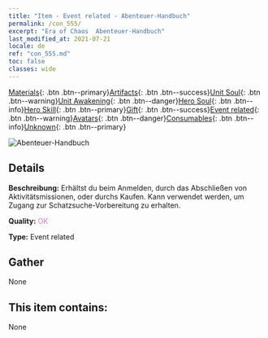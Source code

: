 ```yaml
---
title: "Item - Event related - Abenteuer-Handbuch"
permalink: /con_555/
excerpt: "Era of Chaos  Abenteuer-Handbuch"
last_modified_at: 2021-07-21
locale: de
ref: "con_555.md"
toc: false
classes: wide
---
```

 [Materials](/ItemsDE/){: .btn .btn--primary}[Artifacts](/ItemsDE/Artifacts/){: .btn .btn--success}[Unit Soul](/ItemsDE/UnitSoul/){: .btn .btn--warning}[Unit Awakening](/ItemsDE/UnitAwakening/){: .btn .btn--danger}[Hero Soul](/ItemsDE/HeroSoul/){: .btn .btn--info}[Hero Skill](/ItemsDE/HeroSkill/){: .btn .btn--primary}[Gift](/ItemsDE/Gift/){: .btn .btn--success}[Event related](/ItemsDE/Events/){: .btn .btn--warning}[Avatars](/ItemsDE/Avatars/){: .btn .btn--danger}[Consumables](/ItemsDE/Consumables/){: .btn .btn--info}[Unknown](/ItemsDE/Unknown/){: .btn .btn--primary}

 ![Abenteuer-Handbuch](/images/t/i_10041.png)

## Details
 **Beschreibung:** Erhältst du beim Anmelden, durch das Abschließen von Aktivitätsmissionen, oder durchs Kaufen. Kann verwendet werden, um Zugang zur Schatzsuche-Vorbereitung zu erhalten.

 **Quality:** <span style="color: #DA70D6">OK</span>

 **Type:** Event related

## Gather

  None

## This item contains:

  None

